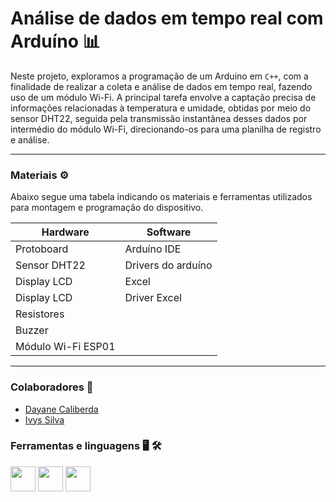 # Análise de dados em tempo real com Arduíno 📊
Neste projeto, exploramos a programação de um Arduino em ```C++```, com a finalidade de realizar a coleta e análise de dados em tempo real, fazendo uso de um módulo Wi-Fi. A principal tarefa envolve a captação precisa de informações relacionadas à temperatura e umidade, obtidas por meio do sensor DHT22, seguida pela transmissão instantânea desses dados por intermédio do módulo Wi-Fi, direcionando-os para uma planilha de registro e análise.

---
### Materiais ⚙️
Abaixo segue uma tabela indicando os materiais e ferramentas utilizados para montagem e programação do dispositivo.

|  Hardware            |  Software            |
|----------------------|----------------------|
| Protoboard           | Arduíno IDE          |
| Sensor DHT22         | Drivers do arduíno   |
| Display LCD          | Excel                |
| Display LCD          | Driver Excel         |
| Resistores           |
| Buzzer               |
| Módulo Wi-Fi ESP01   |

---

### Colaboradores 🤝
- [Dayane Caliberda](https://github.com/DayaneCaliberda)
- [Ivys Silva](https://github.com/ivybin)

### Ferramentas e linguagens 🖥️ 🛠️
<img src="https://cdn.jsdelivr.net/gh/devicons/devicon/icons/cplusplus/cplusplus-original.svg" width="40px" heigth="20px" />   <img src="https://cdn.jsdelivr.net/gh/devicons/devicon/icons/arduino/arduino-original.svg" width="40px" heigth="20px"/>   <img src="https://cdn.jsdelivr.net/gh/devicons/devicon/icons/mysql/mysql-original.svg" width="40px" heigth="20px" />
          
          
